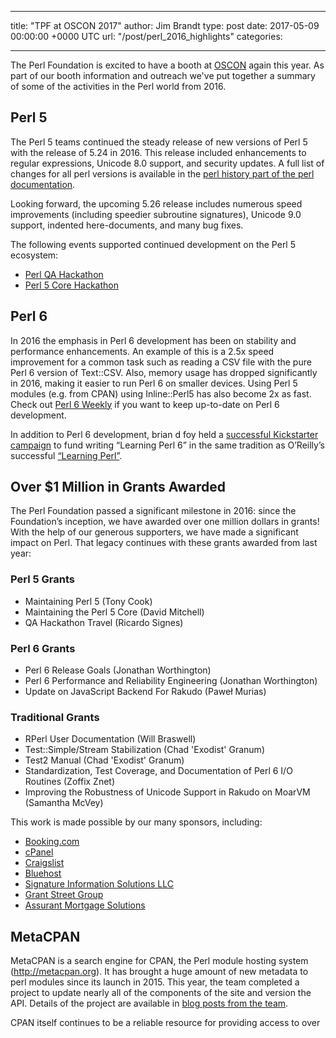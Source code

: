 
---
title: "TPF at OSCON 2017"
author: Jim Brandt
type: post
date: 2017-05-09 00:00:00 +0000 UTC
url: "/post/perl_2016_highlights"
categories:

---

The Perl Foundation is excited to have a booth at [OSCON](https://conferences.oreilly.com/oscon/oscon-tx) again this year. As part of our booth information and outreach we've put together a summary of some of the activities in the Perl world from 2016.

## Perl 5

The Perl 5 teams continued the steady release of new versions of Perl 5 with the release of 5.24 in 2016. This release included enhancements to regular expressions, Unicode 8.0 support, and security updates. A full list of changes for all perl versions is available in the [perl history part of the perl documentation](http://perldoc.perl.org/index-history.html).

Looking forward, the upcoming 5.26 release includes numerous speed improvements (including speedier subroutine signatures), Unicode 9.0 support, indented here-documents, and many bug fixes.

The following events supported continued development on the Perl 5 ecosystem:

* [Perl QA Hackathon](http://blogs.perl.org/users/neilb/2016/05/the-qa-hackathon-2016-was-a-great-success.html)
* [Perl 5 Core Hackathon](http://blogs.perl.org/users/sawyer_x/2017/02/perl-5-core-hackathon-p5hack-report.html)

## Perl 6

In 2016 the emphasis in Perl 6 development has been on stability and performance enhancements. An example of this is a 2.5x speed improvement for a common task such as reading a CSV file with the pure Perl 6 version of Text::CSV. Also, memory usage has dropped significantly in 2016, making it easier to run Perl 6 on smaller devices. Using Perl 5 modules (e.g. from CPAN) using Inline::Perl5 has also become 2x as fast. Check out [Perl 6 Weekly](https://p6weekly.wordpress.com) if you want to keep up-to-date on Perl 6 development.

In addition to Perl 6 development, brian d foy held a [successful Kickstarter campaign](https://www.kickstarter.com/projects/1422827986/learning-perl-6) to fund writing “Learning Perl 6” in the same tradition as O’Reilly’s successful [“Learning Perl”](http://shop.oreilly.com/product/0636920018452.do).

## Over $1 Million in Grants Awarded

The Perl Foundation passed a significant milestone in 2016: since the Foundation’s inception, we have awarded over one million dollars in grants! With the help of our generous supporters, we have made a significant impact on Perl. That legacy continues with these grants awarded from last year:

### Perl 5 Grants

* Maintaining Perl 5 (Tony Cook)
* Maintaining the Perl 5 Core (David Mitchell)
* QA Hackathon Travel (Ricardo Signes)

### Perl 6 Grants

* Perl 6 Release Goals (Jonathan Worthington)
* Perl 6 Performance and Reliability Engineering (Jonathan Worthington)
* Update on JavaScript Backend For Rakudo (Paweł Murias)

### Traditional Grants

* RPerl User Documentation (Will Braswell)
* Test::Simple/Stream Stabilization (Chad 'Exodist' Granum)
* Test2 Manual (Chad 'Exodist' Granum)
* Standardization, Test Coverage, and Documentation of Perl 6 I/O Routines (Zoffix Znet)
* Improving the Robustness of Unicode Support in Rakudo on MoarVM (Samantha McVey)

This work is made possible by our many sponsors, including:

* [Booking.com](https://www.booking.com/)
* [cPanel](https://cpanel.com/)
* [Craigslist](https://craigslist.org/)
* [Bluehost](https://www.bluehost.com/)
* [Signature Information Solutions LLC](https://www.signatureinfo.com/)
* [Grant Street Group](https://www.grantstreet.com/)
* [Assurant Mortgage Solutions](https://www.assurantmortgagesolutions.com/)

## MetaCPAN

MetaCPAN is a search engine for CPAN, the Perl module hosting system (http://metacpan.org). It has brought a huge amount of new metadata to perl modules since its launch in 2015. This year, the team completed a project to update nearly all of the components of the site and version the API. Details of the project are available in [blog posts from the team](http://blogs.perl.org/users/leo_lapworth/2016/11/metahack---metacpan-upgrade.html).

CPAN itself continues to be a reliable resource for providing access to over